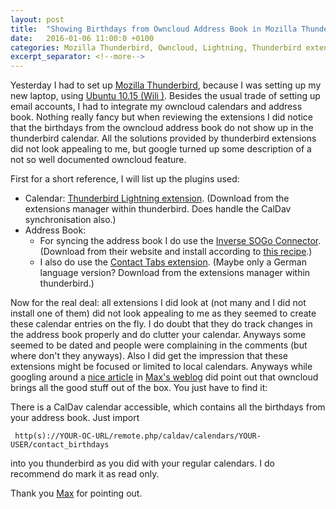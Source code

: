 ```yaml
---
layout: post
title:  "Showing Birthdays from Owncloud Address Book in Mozilla Thunderbird Calendar (Lightning Extension)"
date:   2016-01-06 11:00:0 +0100
categories: Mozilla Thunderbird, Owncloud, Lightning, Thunderbird extensions
excerpt_separator: <!--more-->
---
```


Yesterday I had to set up [Mozilla Thunderbird][MozillaThunderbird], because I was setting up my new laptop, using [Ubuntu 10.15 (Wili )][UbuntuWili]. Besides the usual trade of setting up email accounts, I had to integrate my owncloud calendars and address book. Nothing really fancy but when reviewing the extensions I did notice that the birthdays from the owncloud address book do not show up in the thunderbird calendar. All the solutions provided by thunderbird extensions did not look appealing to me, but google turned up some description of a not so well documented owncloud feature. <!--more-->

First for a short reference, I will list up the plugins used:

 * Calendar: [Thunderbird Lightning extension][Lightning]. (Download from the extensions manager within thunderbird. Does handle the CalDav synchronisation also.)
 * Address Book: 
   * For syncing the address book I do use the [Inverse SOGo Connector][SOGoFrontendDownloads]. (Download from their website and install according to [this recipe][ThunderbirdInstallExtensionFile].)
   * I also do use the [Contact Tabs extension][ContactTabsExtension].  (Maybe only a German language version? Download from the extensions manager within thunderbird.)

Now for the real deal: all extensions I did look at (not many and I did not install one of them) did not look appealing to me as they seemed to create these calendar entries on the fly. I do doubt that they do track changes in the address book properly and do clutter your calendar. Anyways some seemed to be dated and people were complaining in the comments (but where don't they anyways). Also I did get the impression that these extensions might be focused or limited to local calendars. Anyways while googling around a [nice article][BlogMehlOwncloudBirthdayCalendar] in [Max's weblog][BlogMehl] did point out that owncloud brings all the good stuff out of the box. You just have to find it:

There is a CalDav calendar accessible, which contains all the birthdays from your address book. Just import 

``` http(s)://YOUR-OC-URL/remote.php/caldav/calendars/YOUR-USER/contact_birthdays``` 

into you thunderbird as you did with your regular calendars. I do recommend do mark it as read only.

Thank you [Max][BlogMehl] for pointing out.


[MozillaThunderbird]: https://www.mozilla.org/de/thunderbird/
[UbuntuWili]: https://wiki.ubuntu.com/WilyWerewolf/ReleaseNotes
[owncloud]: https://https://owncloud.org/
[Lightning]: https://addons.mozilla.org/de/thunderbird/addon/lightning/
[ThunderbirdInstallExtensionFile]: http://kb.mozillazine.org/Extensions_%28Thunderbird%29
[ContactTabsExtension]: https://addons.mozilla.org/de/thunderbird/addon/contact-tabs/
[SOGoFrontendDownloads]: http://www.sogo.nu/downloads/frontends.html
[BlogMehl]: https://blog.mehl.mx
[BlogMehlOwncloudBirthdayCalendar]: https://blog.mehl.mx/2014/birthday-calendar-with-owncloud-via-caldav/

